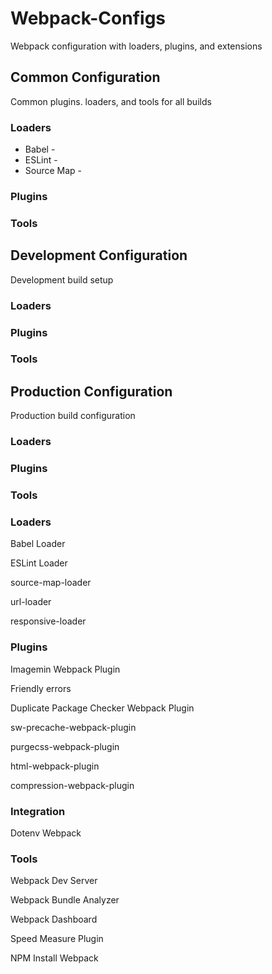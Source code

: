 # Webpack-Configs
Webpack configuration with loaders, plugins, and extensions

## Common Configuration
Common plugins. loaders, and tools for all builds

### Loaders

* Babel -
* ESLint -
* Source Map -

### Plugins

### Tools

## Development Configuration
Development build setup

### Loaders

### Plugins

### Tools

## Production Configuration
Production build configuration

### Loaders

### Plugins

### Tools

### Loaders

Babel Loader

ESLint Loader

source-map-loader

url-loader

responsive-loader

### Plugins

Imagemin Webpack Plugin

Friendly errors

Duplicate Package Checker Webpack Plugin

sw-precache-webpack-plugin

purgecss-webpack-plugin

html-webpack-plugin

compression-webpack-plugin

### Integration

Dotenv Webpack


### Tools

Webpack Dev Server

Webpack Bundle Analyzer

Webpack Dashboard

Speed Measure Plugin

NPM Install Webpack